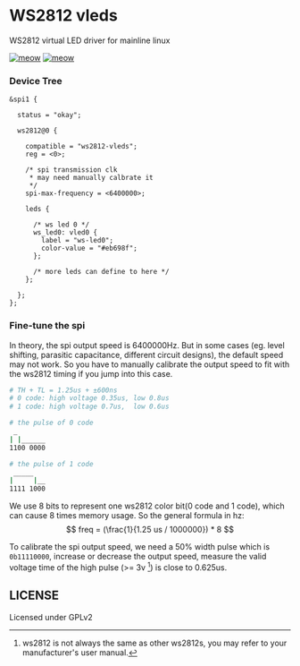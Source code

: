 # WS2812 vleds

WS2812 virtual LED driver for mainline linux

[![meow](https://img.shields.io/badge/Sakura%20Pi%20🌸-Drivers-pink)](#)
[![meow](https://img.shields.io/badge/License-GNU%20GPLv2-blue)](#)

### Device Tree

```dts
&spi1 {

  status = "okay";

  ws2812@0 {

    compatible = "ws2812-vleds";
    reg = <0>;

    /* spi transmission clk
     * may need manually calbrate it
     */
    spi-max-frequency = <6400000>;

    leds {

      /* ws led 0 */
      ws_led0: vled0 {
        label = "ws-led0";
        color-value = "#eb698f";
      };

      /* more leds can define to here */
    };

  };
};

```

### Fine-tune the spi
In theory, the spi output speed is 6400000Hz. But in some cases (eg. level shifting, parasitic capacitance, different circuit designs), the default speed may not work. So you have to manually calibrate the output speed to fit with the ws2812 timing if you jump into this case.

``` bash
# TH + TL = 1.25us + ±600ns
# 0 code: high voltage 0.35us, low 0.8us
# 1 code: high voltage 0.7us,  low 0.6us

# the pulse of 0 code
 _
| |______
1100 0000

# the pulse of 1 code
 _____
|     |__
1111 1000
```

We use 8 bits to represent one ws2812 color bit(0 code and 1 code), which can cause 8 times memory usage. So the general formula in hz:
$$
freq = (\frac{1}{1.25 us / 1000000}) * 8
$$

To calibrate the spi output speed, we need a 50% width pulse which is `0b11110000`, increase or decrease the output speed, measure the valid voltage time of the high pulse (>= 3v [^note1]) is close to 0.625us.

[^note1]: ws2812 is not always the same as other ws2812s, you may refer to your manufacturer's user manual.

## LICENSE
Licensed under GPLv2
